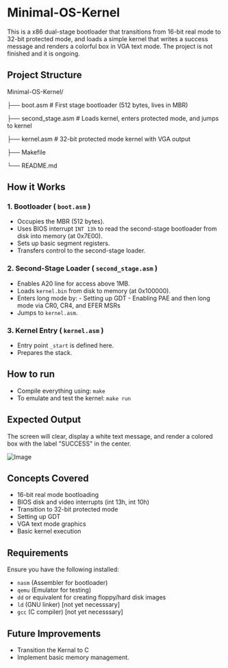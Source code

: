 # Minimal-OS-Kernel
This is a x86 dual-stage bootloader that transitions from 16-bit real mode to 32-bit protected mode, and loads a simple kernel that writes a success message and renders a colorful box in VGA text mode.
The project is not finished and it is ongoing.

## Project Structure

Minimal-OS-Kernel/

├── boot.asm           # First stage bootloader (512 bytes, lives in MBR)

├── second_stage.asm   # Loads kernel, enters protected mode, and jumps to kernel

├── kernel.asm         # 32-bit protected mode kernel with VGA output

├── Makefile

└── README.md

## How it Works

### 1. Bootloader ( `boot.asm` )
- Occupies the MBR (512 bytes).
- Uses BIOS interrupt `INT 13h` to read the second-stage bootloader from disk into memory (at 0x7E00).
- Sets up basic segment registers.
- Transfers control to the second-stage loader.

### 2. Second-Stage Loader ( `second_stage.asm` )
- Enables A20 line for access above 1MB.
- Loads `kernel.bin` from disk to memory (at 0x100000).
- Enters long mode by:
      - Setting up GDT
      - Enabling PAE and then long mode via CR0, CR4, and EFER MSRs
- Jumps to `kernel.asm`.

### 3. Kernel Entry ( `kernel.asm` )
- Entry point `_start` is defined here.
- Prepares the stack.

## How to run
- Compile everything using: `make`
- To emulate and test the kernel: `make run`


## Expected Output
The screen will clear, display a white text message, and render a colored box with the label "SUCCESS" in the center.

![Image](https://github.com/user-attachments/assets/cd9d417c-15ac-4136-97c7-2fe6d3cac3bf)

## Concepts Covered

- 16-bit real mode bootloading
- BIOS disk and video interrupts (int 13h, int 10h)
- Transition to 32-bit protected mode
- Setting up GDT
- VGA text mode graphics
- Basic kernel execution

## Requirements

Ensure you have the following installed:

- `nasm` (Assembler for bootloader)
- `qemu` (Emulator for testing)
- `dd` or equivalent for creating floppy/hard disk images
- `ld` (GNU linker) [not yet necesssary]
- `gcc` (C compiler) [not yet necesssary]



## Future Improvements
- Transition the Kernal to C 
- Implement basic memory management.
